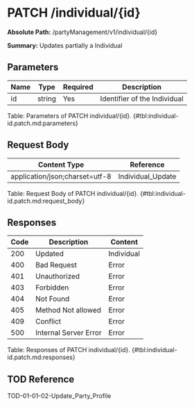 <!--
    ATTENTION: This file was generated via gradle!
               Do NOT manually edit this file! Any such changes will be overwritten!
-->

# PATCH /individual/{id}

**Absolute Path:** /partyManagement/v1/individual/{id}

**Summary:** Updates partially a Individual

## Parameters

| Name | Type | Required | Description |
|------|------|----------|-------------|
| id | string | Yes | Identifier of the Individual |

Table: Parameters of PATCH individual/{id}. {#tbl:individual-id.patch.md:parameters}

## Request Body

| Content Type | Reference |
|--------------|-----------|
| application/json;charset=utf-8 | Individual_Update |

Table: Request Body of PATCH individual/{id}. {#tbl:individual-id.patch.md:request_body}

## Responses

| Code | Description | Content |
|------|-------------|---------|
| 200 | Updated | Individual |
| 400 | Bad Request | Error |
| 401 | Unauthorized | Error |
| 403 | Forbidden | Error |
| 404 | Not Found | Error |
| 405 | Method Not allowed | Error |
| 409 | Conflict | Error |
| 500 | Internal Server Error | Error |

Table: Responses of PATCH individual/{id}. {#tbl:individual-id.patch.md:responses}

## TOD Reference

TOD-01-01-02-Update_Party_Profile
